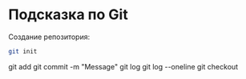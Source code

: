 # Подсказка по Git

Создание репозитория:
```sh
git init
```

git add
git commit -m "Message"
git log
git log --oneline
git checkout